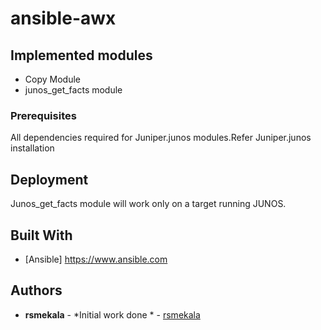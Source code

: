 # ansible-awx

## Implemented modules
* Copy Module
* junos_get_facts module

### Prerequisites

All dependencies required for Juniper.junos modules.Refer Juniper.junos installation

## Deployment

Junos_get_facts module will work only on a target running JUNOS.

## Built With

* [Ansible] https://www.ansible.com


## Authors

* **rsmekala** - *Initial work done * - [rsmekala](https://github.com/rsmekala)
